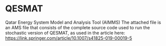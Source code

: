 # QESMAT
Qatar Energy System Model and Analysis Tool (AIMMS)
The attached file is an AMS file that consists of the complete source code used to run the stochastic version of QESMAT, as used in the article here:
https://link.springer.com/article/10.1007/s41825-019-00019-5 
